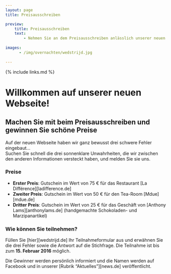 ```yaml
---
layout: page
title: Preisausschreiben

preview:
    title: Preisausschreiben
    text: 
        - Nehmen Sie an dem Preisausschreiben anlässlich unserer neuen Webseite teil und nutzen Sie Ihre Chance, schöne Preise zu gewinnen!
        
images:
      - /img/overnachten/wedstrijd.jpg
      
---
```


{% include links.md %}

# Willkommen auf unserer neuen Webseite!

## Machen Sie mit beim Preisausschreiben und gewinnen Sie schöne Preise

Auf der neuen Webseite haben wir ganz bewusst drei schwere Fehler eingebaut...<br> 
Suchen Sie schnell die drei sonnenklare Unwahrheiten, die wir zwischen den anderen Informationen versteckt haben, und melden Sie sie uns.


### Preise

- **Erster Preis**: Gutschein im Wert von 75 € für das Restaurant [La Différence][ladifference.de]
- **Zweiter Preis**: Gutschein im Wert von 50 € für den Tea-Room [Mdue][mdue.de]
- **Dritter Preis**: Gutschein im Wert von 25 € für das Geschäft von [Anthony Lams][anthonylams.de] (handgemachte Schokoladen- und Marzipanartikel)

### Wie können Sie teilnehmen?

Füllen Sie [hier][wedstrijd.de] Ihr Teilnahmeformular aus und erwähnen Sie die drei Fehler sowie die Antwort auf die Stichfrage. Die Teilnahme ist bis zum **15. Februar 2016** möglich.

Die Gewinner werden persönlich informiert und die Namen werden auf Facebook und in unserer [Rubrik “Aktuelles”][news.de] veröffentlicht.
